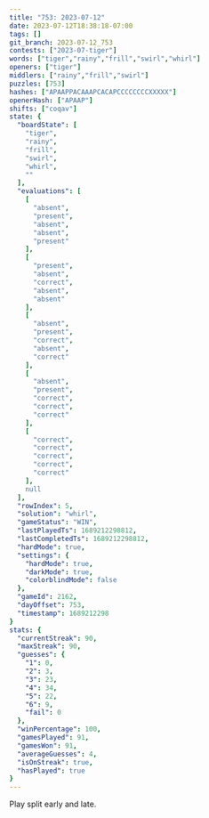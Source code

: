 ```yaml
---
title: "753: 2023-07-12"
date: 2023-07-12T18:38:18-07:00
tags: []
git_branch: 2023-07-12_753
contests: ["2023-07-tiger"]
words: ["tiger","rainy","frill","swirl","whirl"]
openers: ["tiger"]
middlers: ["rainy","frill","swirl"]
puzzles: [753]
hashes: ["APAAPPACAAAPCACAPCCCCCCCCXXXXX"]
openerHash: ["APAAP"]
shifts: ["coqav"]
state: {
  "boardState": [
    "tiger",
    "rainy",
    "frill",
    "swirl",
    "whirl",
    ""
  ],
  "evaluations": [
    [
      "absent",
      "present",
      "absent",
      "absent",
      "present"
    ],
    [
      "present",
      "absent",
      "correct",
      "absent",
      "absent"
    ],
    [
      "absent",
      "present",
      "correct",
      "absent",
      "correct"
    ],
    [
      "absent",
      "present",
      "correct",
      "correct",
      "correct"
    ],
    [
      "correct",
      "correct",
      "correct",
      "correct",
      "correct"
    ],
    null
  ],
  "rowIndex": 5,
  "solution": "whirl",
  "gameStatus": "WIN",
  "lastPlayedTs": 1689212298812,
  "lastCompletedTs": 1689212298812,
  "hardMode": true,
  "settings": {
    "hardMode": true,
    "darkMode": true,
    "colorblindMode": false
  },
  "gameId": 2162,
  "dayOffset": 753,
  "timestamp": 1689212298
}
stats: {
  "currentStreak": 90,
  "maxStreak": 90,
  "guesses": {
    "1": 0,
    "2": 3,
    "3": 23,
    "4": 34,
    "5": 22,
    "6": 9,
    "fail": 0
  },
  "winPercentage": 100,
  "gamesPlayed": 91,
  "gamesWon": 91,
  "averageGuesses": 4,
  "isOnStreak": true,
  "hasPlayed": true
}
---
```

<!-- more -->
Play split early and late.
